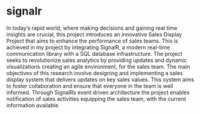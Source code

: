 # signalr

In today’s rapid world, where making decisions and gaining real time insights are crucial, this project introduces an innovative Sales Display Project that aims to enhance the performance of sales teams. This is achieved in my project by integrating SignalR, a modern real-time communication library with a SQL database infrastructure. The project seeks to revolutionize sales analytics by providing updates and dynamic visualizations creating an agile environment, for the sales team.
The main objectives of this research involve designing and implementing a sales display system that delivers updates on key sales values. This system aims to foster collaboration and ensure that everyone in the team is well informed. Through SignalRs event driven architecture the project enables notification of sales activities equipping the sales team, with the current information available.

